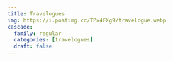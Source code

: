 ```yaml
---
title: Travelogues
img: https://i.postimg.cc/TPx4FXg9/travelogue.webp
cascade:
  family: regular
  categories: [travelogues]
  draft: false
---
```


